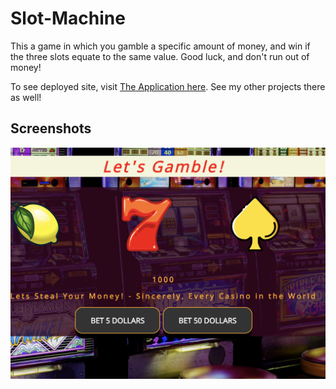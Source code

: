 # Slot-Machine

This a game in which you gamble a specific amount of money, and win if the three slots equate to the same value. Good luck, and don't run out of money!

To see deployed site, visit [The Application here](https://elegant-tereshkova-b28b31.netlify.app/). See my other projects there as well!

## Screenshots

![Application Screen Shot](applicationscreenshot.jpg)
